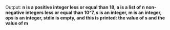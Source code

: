Output: **n is a positive integer less or equal than 18, a is a list of n non-negative integers less or equal than 10^7, s is an integer, m is an integer, ops is an integer, stdin is empty, and this is printed: the value of s and the value of m**